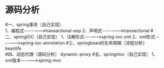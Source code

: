 源码分析
========================
#一、spring事务（自己实现）<br>
    1、编程式-------->transactional-aop
    2、声明式-------->transactional
#二、springIOC（自己实现）
    1、注解形式------>spring-ioc-xml
    2、xml形式------->spring-ioc-annotation
#三、springbean的生命周期（流程分析）
    beanlife    
#四、动态代理（源码分析）
     dynamic-proxy
#五、springmvc（自己实现）
    1、xml版本------>spring-mvc
  



